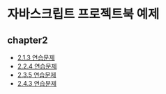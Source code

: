 # 자바스크립트 프로젝트북 예제

## chapter2
- [2.1.3 연습문제](https://github.com/fireworks80/javascript-project-book/blob/master/2.1.3/index.html)
- [2.2.4 연습문제](https://github.com/fireworks80/javascript-project-book/blob/master/2.2.4/index.html)
- [2.3.5 연습문제](https://github.com/fireworks80/javascript-project-book/blob/master/2.3.5/index.html)
- [2.4.3 연습문제](https://github.com/fireworks80/javascript-project-book/blob/master/2.4.3/index.html)